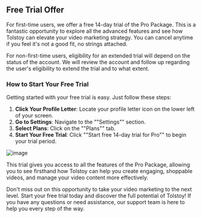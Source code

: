 ## Free Trial Offer

For first-time users, we offer a free 14-day trial of the Pro Package. This is a fantastic opportunity to explore all the advanced features and see how Tolstoy can elevate your video marketing strategy. You can cancel anytime if you feel it's not a good fit, no strings attached.

For non-first-time users, eligibility for an extended trial will depend on the status of the account. We will review the account and follow up regarding the user's eligibility to extend the trial and to what extent.

### How to Start Your Free Trial

Getting started with your free trial is easy. Just follow these steps:

1. **Click Your Profile Letter**: Locate your profile letter icon on the lower left of your screen.
2. **Go to Settings**: Navigate to the ""Settings"" section.
3. **Select Plans**: Click on the ""Plans"" tab.
4. **Start Your Free Trial**: Click ""Start free 14-day trial for Pro"" to begin your trial period.

![image](https://github.com/GoTolstoy/tolstoy-toly-kb/assets/159800692/a4772cb3-caab-4333-bbf0-af4950277dba)

This trial gives you access to all the features of the Pro Package, allowing you to see firsthand how Tolstoy can help you create engaging, shoppable videos, and manage your video content more effectively.

Don't miss out on this opportunity to take your video marketing to the next level. Start your free trial today and discover the full potential of Tolstoy! If you have any questions or need assistance, our support team is here to help you every step of the way.